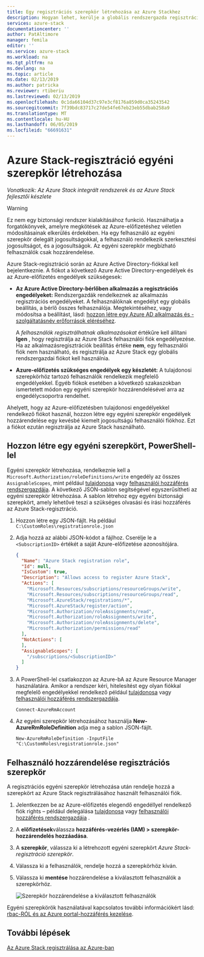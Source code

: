 ```yaml
---
title: Egy regisztrációs szerepkör létrehozása az Azure Stackhez
description: Hogyan lehet, kerülje a globális rendszergazda regisztrációs egyéni szerepkör létrehozása.
services: azure-stack
documentationcenter: ''
author: PatAltimore
manager: femila
editor: ''
ms.service: azure-stack
ms.workload: na
ms.tgt_pltfrm: na
ms.devlang: na
ms.topic: article
ms.date: 02/13/2019
ms.author: patricka
ms.reviewer: rtiberiu
ms.lastreviewed: 02/13/2019
ms.openlocfilehash: 0c1da66104d37c97e3cf8176a859d0ca35243542
ms.sourcegitcommit: 7f39bdc83717c27de54fe67eb23eb55dbab258a9
ms.translationtype: MT
ms.contentlocale: hu-HU
ms.lasthandoff: 06/05/2019
ms.locfileid: "66691631"
---
```

# <a name="create-a-custom-role-for-azure-stack-registration"></a>Azure Stack-regisztráció egyéni szerepkör létrehozása

*Vonatkozik: Az Azure Stack integrált rendszerek és az Azure Stack fejlesztői készlete*

> [!WARNING]
> Ez nem egy biztonsági rendszer kialakításához funkció. Használhatja a forgatókönyvek, amelyre megkötések az Azure-előfizetéshez véletlen módosításainak elkerülés érdekében. Ha egy felhasználó az egyéni szerepkör delegált jogosultságokkal, a felhasználó rendelkezik szerkesztési jogosultságot, és a jogosultságok. Az egyéni szerepkör megbízható felhasználók csak hozzárendelése.

Azure Stack-regisztráció során az Azure Active Directory-fiókkal kell bejelentkeznie. A fiókot a következő Azure Active Directory-engedélyek és az Azure-előfizetés engedélyek szükségesek:

* **Az Azure Active Directory-bérlőben alkalmazás a regisztrációs engedélyeket:** Rendszergazdák rendelkeznek az alkalmazás regisztrációs engedélyeket. A felhasználóknak engedélyt egy globális beállítás, a bérlő összes felhasználója. Megtekintéséhez, vagy módosítsa a beállítást, lásd: [hozzon létre egy Azure AD alkalmazás és -szolgáltatásnév erőforrások eléréséhez](/azure/active-directory/develop/howto-create-service-principal-portal#required-permissions).

    A *felhasználók regisztrálhatnak alkalmazásokat* értékűre kell állítani **Igen** , hogy regisztrálja az Azure Stack felhasználói fiók engedélyezése. Ha az alkalmazásregisztrációk beállítás értéke **nem**, egy felhasználói fiók nem használható, és regisztrálja az Azure Stack egy globális rendszergazdai fiókot kell használnia.

* **Azure-előfizetés szükséges engedélyek egy készletét:** A tulajdonosi szerepkörhöz tartozó felhasználók rendelkezik megfelelő engedélyekkel. Egyéb fiókok esetében a következő szakaszokban ismertetett módon egy egyéni szerepkör hozzárendelésével arra az engedélycsoportra rendelhet.

Ahelyett, hogy az Azure-előfizetésben tulajdonosi engedélyekkel rendelkező fiókot használ, hozzon létre egy egyéni szerepkör engedélyek hozzárendelése egy kevésbé kiemelt jogosultságú felhasználói fiókhoz. Ezt a fiókot ezután regisztrálja az Azure Stack használható.

## <a name="create-a-custom-role-using-powershell"></a>Hozzon létre egy egyéni szerepkört, PowerShell-lel

Egyéni szerepkör létrehozása, rendelkeznie kell a `Microsoft.Authorization/roleDefinitions/write` engedély az összes `AssignableScopes`, mint például [tulajdonosa](/azure/role-based-access-control/built-in-roles#owner) vagy [felhasználói hozzáférés rendszergazdája](/azure/role-based-access-control/built-in-roles#user-access-administrator). A következő JSON-sablon segítségével egyszerűsítheti az egyéni szerepkör létrehozása. A sablon létrehoz egy egyéni biztonsági szerepkört, amely lehetővé teszi a szükséges olvasási és írási hozzáférés az Azure Stack-regisztráció.

1. Hozzon létre egy JSON-fájlt. Ha például  `C:\CustomRoles\registrationrole.json`
2. Adja hozzá az alábbi JSON-kódot a fájlhoz. Cserélje le a `<SubscriptionID>` értékét a saját Azure-előfizetése azonosítójára.

    ```json
    {
      "Name": "Azure Stack registration role",
      "Id": null,
      "IsCustom": true,
      "Description": "Allows access to register Azure Stack",
      "Actions": [
        "Microsoft.Resources/subscriptions/resourceGroups/write",
        "Microsoft.Resources/subscriptions/resourceGroups/read",
        "Microsoft.AzureStack/registrations/*",
        "Microsoft.AzureStack/register/action",
        "Microsoft.Authorization/roleAssignments/read",
        "Microsoft.Authorization/roleAssignments/write",
        "Microsoft.Authorization/roleAssignments/delete",
        "Microsoft.Authorization/permissions/read"
      ],
      "NotActions": [
      ],
      "AssignableScopes": [
        "/subscriptions/<SubscriptionID>"
      ]
    }
    ```

3. A PowerShell-lel csatlakozzon az Azure-bA az Azure Resource Manager használatára. Amikor a rendszer kéri, hitelesítést egy olyan fiókkal megfelelő engedélyekkel rendelkező például [tulajdonosa](/azure/role-based-access-control/built-in-roles#owner) vagy [felhasználói hozzáférés rendszergazdája](/azure/role-based-access-control/built-in-roles#user-access-administrator).

    ```azurepowershell
    Connect-AzureRmAccount
    ```

4. Az egyéni szerepkör létrehozásához használja **New-AzureRmRoleDefinition** adja meg a sablon JSON-fájlt.

    ``` azurepowershell
    New-AzureRmRoleDefinition -InputFile "C:\CustomRoles\registrationrole.json"
    ```

## <a name="assign-a-user-to-registration-role"></a>Felhasználó hozzárendelése regisztrációs szerepkör

A regisztrációs egyéni szerepkör létrehozása után rendelje hozzá a szerepkört az Azure Stack regisztrálásához használt felhasználói fiók.

1. Jelentkezzen be az Azure-előfizetés elegendő engedéllyel rendelkező fiók rights – például delegálása [tulajdonosa](/azure/role-based-access-control/built-in-roles#owner) vagy [felhasználói hozzáférés rendszergazdája](/azure/role-based-access-control/built-in-roles#user-access-administrator) .
2. A **előfizetések**válassza **hozzáférés-vezérlés (IAM) > szerepkör-hozzárendelés hozzáadása**.
3. A **szerepkör**, válassza ki a létrehozott egyéni szerepkört *Azure Stack-regisztráció szerepkör*.
4. Válassza ki a felhasználók, rendelje hozzá a szerepkörhöz kíván.
5. Válassza ki **mentése** hozzárendelése a kiválasztott felhasználók a szerepkörhöz.

    ![Szerepkör hozzárendelése a kiválasztott felhasználók](media/azure-stack-registration-role/assign-role.png)

Egyéni szerepkörök használatával kapcsolatos további információkért lásd: [rbac-RÓL és az Azure portal-hozzáférés kezelése](/azure/role-based-access-control/role-assignments-portal).

## <a name="next-steps"></a>További lépések

[Az Azure Stack regisztrálása az Azure-ban](azure-stack-registration.md)
